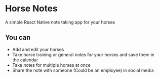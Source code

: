 # Horse Notes
A simple React Native note taking app for your horses

## You can
* Add and edit your horses
* Take horse training or general notes for your horses and save them in the calendar
* Take notes for multiple horses at once
* Share the note with someone (Could be an employee) in social media
